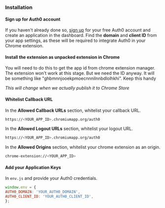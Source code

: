 ### Installation

#### Sign up for Auth0 account

If you haven't already done so, [sign up](https://auth0.com/signup) for your free Auth0 account and create an application in the dashboard. Find the **domain** and **client ID** from your app settings, as these will be required to integrate Auth0 in your Chrome extension.

#### Install the extension as unpacked extension in Chrome

You will need to do this to get the app id from chrome extension manager. The extension won't work at this stage. But we need the ID anyway. It will be something like "ghbmnnjooekpmoecnnnilnnbdlolhkhi". Keep this handy

_This will change when we actually publish it to Chrome Store_

#### Whitelist Callback URL

In the **Allowed Callback URLs** section, whitelist your callback URL.

```bash
https://<YOUR_APP_ID>.chromiumapp.org/auth0
```

In the **Allowed Logout URLs** section, whitelist your logout URL.

```bash
https://<YOUR_APP_ID>.chromiumapp.org/auth0
```

In the **Allowed Origins** section, whitelist your chrome extension as an origin.

```bash
chrome-extension://<YOUR_APP_ID>
```

#### Add your Application Keys

In `env.js` and provide your Auth0 credentials.

```js
window.env = {
AUTH0_DOMAIN: 'YOUR_AUTH0_DOMAIN',
AUTH0_CLIENT_ID: 'YOUR_AUTH0_CLIENT_ID',
};
```
